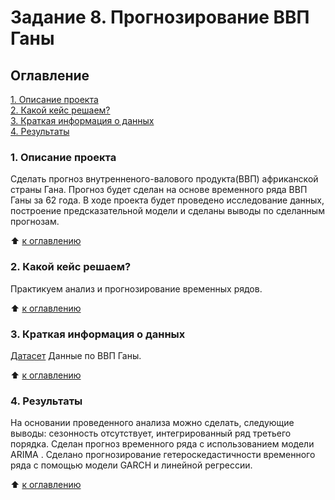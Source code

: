 # Задание 8. Прогнозирование ВВП Ганы
## Оглавление  
[1. Описание проекта](./README.md#1-Описание-проекта)  
[2. Какой кейс решаем?](./README.md#2-Какой-кейс-решаем)  
[3. Краткая информация о данных](./README.md#3-Краткая-информация-о-данных)  
[4. Результаты](./README.md#4-Результаты)    

### 1. Описание проекта    
Сделать прогноз внутренненого-валового продукта(ВВП) африканской страны Гана. Прогноз будет сделан на основе временного ряда ВВП Ганы за 62 года. В ходе проекта будет проведено  исследование данных, построение предсказательной модели и сделаны выводы по сделанным прогнозам.

:arrow_up: [к оглавлению](./README.md#Оглавление)

### 2. Какой кейс решаем?  
 
Практикуем анализ и прогнозирование временных рядов.

:arrow_up: [к оглавлению](./README.md#Оглавление)

### 3. Краткая информация о данных
[Датасет](data/ghana_gdp.csv) Данные по  ВВП Ганы.
 
:arrow_up: [к оглавлению](./README.md#Оглавление)

### 4. Результаты  
На основании проведенного анализа можно сделать, следующие выводы: сезонность отсутствует, интегрированный ряд третьего порядка. Сделан прогноз временного ряда с использованием модели  ARIMA . Сделано прогнозирование гетероскедастичности временного ряда с помощью модели GARCH и линейной регрессии.

:arrow_up: [к оглавлению](./README.md#Оглавление)
